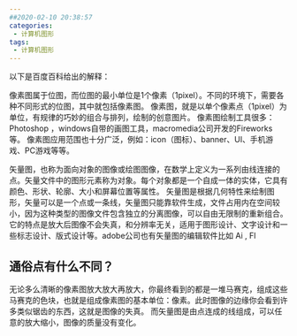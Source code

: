 ```yaml
---
##2020-02-10 20:38:57
categories:
 - 计算机图形
tags:
 - 计算机图形
---
```

<!--more-->

以下是百度百科给出的解释：

像素图属于位图，而位图的最小单位是1个像素（1pixel）。不同的环境下，需要各种不同形式的位图，其中就包括像素图。 像素图，就是以单个像素点（1pixel）为单位，有规律的巧妙的组合与排列，绘制的创意图片。 像素图绘制工具很多：Photoshop ，windows自带的画图工具，macromedia公司开发的Fireworks等。 像素图应用范围也十分广泛，例如：icon（图标）、banner、UI、手机游戏、PC游戏等等。


矢量图，也称为面向对象的图像或绘图图像，在数学上定义为一系列由线连接的点。矢量文件中的图形元素称为对象。每个对象都是一个自成一体的实体，它具有颜色、形状、轮廓、大小和屏幕位置等属性。
矢量图是根据几何特性来绘制图形，矢量可以是一个点或一条线，矢量图只能靠软件生成，文件占用内在空间较小，因为这种类型的图像文件包含独立的分离图像，可以自由无限制的重新组合。它的特点是放大后图像不会失真，和分辨率无关，适用于图形设计、文字设计和一些标志设计、版式设计等。adobe公司也有矢量图的编辑软件比如 Ai , Fl

## 通俗点有什么不同？
无论多么清晰的像素图放大放大再放大，你最终看到的都是一堆马赛克，组成这些马赛克的色块，也就是组成像素图的基本单位：像素。此时图像的边缘你会看到许多类似锯齿的东西，这就是图像的失真。
而矢量图是由点连成的线组成，可以任意的放大缩小，图像的质量没有变化。

